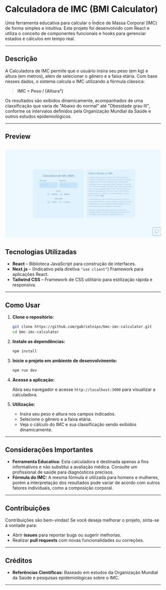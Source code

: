 # Calculadora de IMC (BMI Calculator)

Uma ferramenta educativa para calcular o Índice de Massa Corporal (IMC) de forma simples e intuitiva. Este projeto foi desenvolvido com React e utiliza o conceito de componentes funcionais e hooks para gerenciar estados e cálculos em tempo real.

---

## Descrição

A Calculadora de IMC permite que o usuário insira seu peso (em kg) e altura (em metros), além de selecionar o gênero e a faixa etária. Com base nesses dados, o sistema calcula o IMC utilizando a fórmula clássica:

> **IMC = Peso / (Altura²)**

Os resultados são exibidos dinamicamente, acompanhados de uma classificação que varia de "Abaixo do normal" até "Obesidade grau III", conforme os intervalos definidos pela Organização Mundial da Saúde e outros estudos epidemiológicos.

---
## Preview


![Foto](https://raw.githubusercontent.com/gabrielnips/bmc-imc-calculator/refs/heads/main/preview.jpeg)
---

## Tecnologias Utilizadas

- **React** – Biblioteca JavaScript para construção de interfaces.
- **Next.js** – (Indicativo pela diretiva `"use client"`) Framework para aplicações React.
- **Tailwind CSS** – Framework de CSS utilitário para estilização rápida e responsiva.

---

## Como Usar

1. **Clone o repositório:**

   ```bash
   git clone https://github.com/gabrielnips/bmc-imc-calculator.git
   cd bmc-imc-calculator
   ```

2. **Instale as dependências:**

   ```bash
   npm install
   ```

3. **Inicie o projeto em ambiente de desenvolvimento:**

   ```bash
   npm run dev
   ```

4. **Acesse a aplicação:**
   
   Abra seu navegador e acesse `http://localhost:3000` para visualizar a calculadora.

5. **Utilização:**
   - Insira seu peso e altura nos campos indicados.
   - Selecione o gênero e a faixa etária.
   - Veja o cálculo do IMC e sua classificação sendo exibidos dinamicamente.

---

## Considerações Importantes

- **Ferramenta Educativa:** Esta calculadora é destinada apenas a fins informativos e não substitui a avaliação médica. Consulte um profissional de saúde para diagnósticos precisos.
- **Fórmula do IMC:** A mesma fórmula é utilizada para homens e mulheres, porém a interpretação dos resultados pode variar de acordo com outros fatores individuais, como a composição corporal.

---

## Contribuições

Contribuições são bem-vindas! Se você deseja melhorar o projeto, sinta-se à vontade para:

- Abrir **issues** para reportar bugs ou sugerir melhorias.
- Realizar **pull requests** com novas funcionalidades ou correções.

---

## Créditos

- **Referências Científicas:** Baseado em estudos da Organização Mundial da Saúde e pesquisas epidemiológicas sobre o IMC.

---
